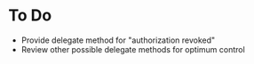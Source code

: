 To Do
=====
* Provide delegate method for "authorization revoked"
* Review other possible delegate methods for optimum control
